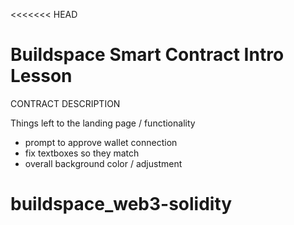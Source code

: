 <<<<<<< HEAD
# Buildspace Smart Contract Intro Lesson

CONTRACT DESCRIPTION

Things left to the landing page / functionality
- prompt to approve wallet connection
- fix textboxes so they match
- overall background color / adjustment 


# buildspace_web3-solidity
